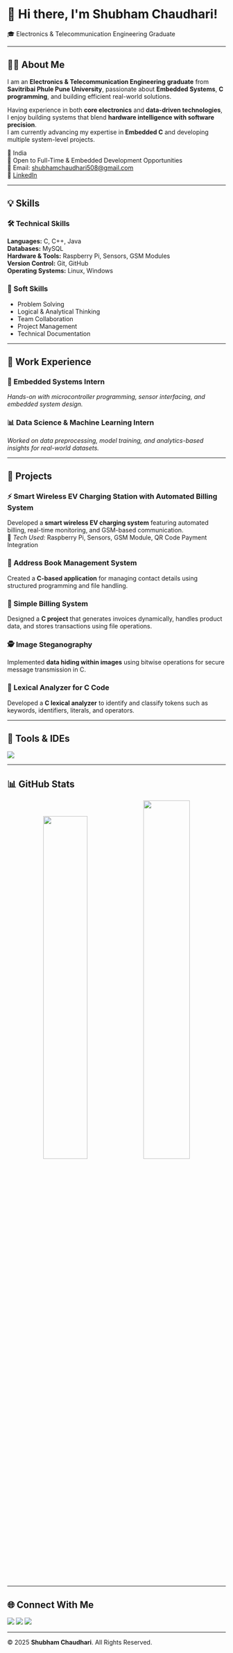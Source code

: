 # 👋 Hi there, I'm Shubham Chaudhari!

🎓 Electronics & Telecommunication Engineering Graduate

---

## 👨‍💻 About Me
I am an **Electronics & Telecommunication Engineering graduate** from **Savitribai Phule Pune University**, passionate about **Embedded Systems**, **C programming**, and building efficient real-world solutions.

Having experience in both **core electronics** and **data-driven technologies**, I enjoy building systems that blend **hardware intelligence with software precision**.  
I am currently advancing my expertise in **Embedded C** and developing multiple system-level projects.

📍 India  
💼 Open to Full-Time & Embedded Development Opportunities  
📧 Email: [shubhamchaudhari508@gmail.com](mailto:shubhamchaudhari508@gmail.com)  
🔗 [LinkedIn](https://www.linkedin.com/in/shubham-chaudhari-102672260)

---

## 💡 Skills

### 🛠 Technical Skills
**Languages:** C, C++, Java  
**Databases:** MySQL  
**Hardware & Tools:** Raspberry Pi, Sensors, GSM Modules  
**Version Control:** Git, GitHub  
**Operating Systems:** Linux, Windows  

### 💼 Soft Skills
- Problem Solving  
- Logical & Analytical Thinking  
- Team Collaboration  
- Project Management  
- Technical Documentation  

---

## 🧠 Work Experience

### 🔌 Embedded Systems Intern  
*Hands-on with microcontroller programming, sensor interfacing, and embedded system design.*  

### 📊 Data Science & Machine Learning Intern  
*Worked on data preprocessing, model training, and analytics-based insights for real-world datasets.*

---

## 🚀 Projects

### ⚡ Smart Wireless EV Charging Station with Automated Billing System  
Developed a **smart wireless EV charging system** featuring automated billing, real-time monitoring, and GSM-based communication.  
🧩 *Tech Used:* Raspberry Pi, Sensors, GSM Module, QR Code Payment Integration

### 💾 Address Book Management System  
Created a **C-based application** for managing contact details using structured programming and file handling.

### 🧾 Simple Billing System  
Designed a **C project** that generates invoices dynamically, handles product data, and stores transactions using file operations.

### 🕵️ Image Steganography  
Implemented **data hiding within images** using bitwise operations for secure message transmission in C.

### 🧮 Lexical Analyzer for C Code  
Developed a **C lexical analyzer** to identify and classify tokens such as keywords, identifiers, literals, and operators.

---

## 🧰 Tools & IDEs

<p align="left">
  <!-- Common Tools -->
  <img src="https://skillicons.dev/icons?i=vscode,git,github,mysql,arduino" />
  <!-- Custom Icons -->
</p>

---

## 📊 GitHub Stats

<p align="center">
  <img src="https://github-readme-stats.vercel.app/api?username=shubhamchaudhari007&show_icons=true&theme=tokyonight&border_color=30363d&hide_border=false" width="45%" />
  <img src="https://github-readme-stats.vercel.app/api/top-langs/?username=shubhamchaudhari007&layout=compact&theme=tokyonight&border_color=30363d&hide_border=false" width="46%" />
</p>


---

## 🌐 Connect With Me

<p align="left"> <a href="mailto:shubhamchaudhari1324@gmail.com"><img src="https://skillicons.dev/icons?i=gmail" /></a> <a href="https://www.linkedin.com/in/shubham-chaudhari-102672260/"><img src="https://skillicons.dev/icons?i=linkedin" /></a> <a href="https://github.com/shubhamchaudhari007"><img src="https://skillicons.dev/icons?i=github" /></a> </p> 

---

© 2025 **Shubham Chaudhari**. All Rights Reserved.
